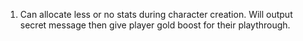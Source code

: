 1. Can allocate less or no stats during character creation. Will output secret message then give player gold boost for their playthrough. 
